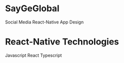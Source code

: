 # SayGeGlobal
Social Media React-Native App Design

# React-Native Technologies
Javascript
React 
Typescript

